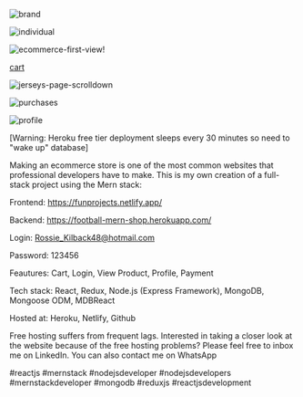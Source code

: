 ![brand](https://user-images.githubusercontent.com/52366079/140796526-df4060f5-9048-4154-bbec-6a35b440cfe2.PNG)

![individual](https://user-images.githubusercontent.com/52366079/140796598-a498f9c5-27b1-48e4-86ed-eccc0f32d491.PNG)

![ecommerce-first-view](https://user-images.githubusercontent.com/52366079/140796628-fc959bbe-24f6-46b2-9812-09067ed155a3.PNG)!

[cart](https://user-images.githubusercontent.com/52366079/140796633-819ca5b0-91b2-47c9-b6cb-29c86c6a5b6e.PNG)

![jerseys-page-scrolldown](https://user-images.githubusercontent.com/52366079/140796665-f6c804d4-19ab-4549-b1da-9a31c7040e6b.PNG)

![purchases](https://user-images.githubusercontent.com/52366079/140796684-be138722-b990-4eed-b14b-db65f3f8ba42.PNG)

![profile](https://user-images.githubusercontent.com/52366079/140796694-1023c897-a725-46c7-a262-7462a2741ecd.PNG)



[Warning: Heroku free tier deployment sleeps every 30 minutes so need to "wake up" database]


Making an ecommerce store is one of the most common websites that professional developers have to make. This is my own creation of a full-stack project using the Mern stack:



Frontend: https://funprojects.netlify.app/

Backend: https://football-mern-shop.herokuapp.com/



Login: Rossie_Kilback48@hotmail.com

Password: 123456



Feautures: Cart, Login, View Product, Profile, Payment

Tech stack: React, Redux, Node.js (Express Framework), MongoDB, Mongoose ODM, MDBReact

Hosted at: Heroku, Netlify, Github



Free hosting suffers from frequent lags. Interested in taking a closer look at the website because of the free hosting problems? Please feel free to inbox me on LinkedIn. You can also contact me on WhatsApp



#reactjs #mernstack #nodejsdeveloper #nodejsdevelopers #mernstackdeveloper #mongodb #reduxjs #reactjsdevelopment
